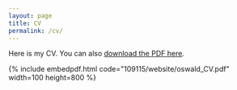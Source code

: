 ```yaml
---
layout: page
title: CV
permalink: /cv/
---
```


Here is my CV. You can also [download the PDF here](https://dl.dropboxusercontent.com/u/109115/website/oswald_CV.pdf).

{% include embedpdf.html code="109115/website/oswald_CV.pdf" width=100 height=800 %}


